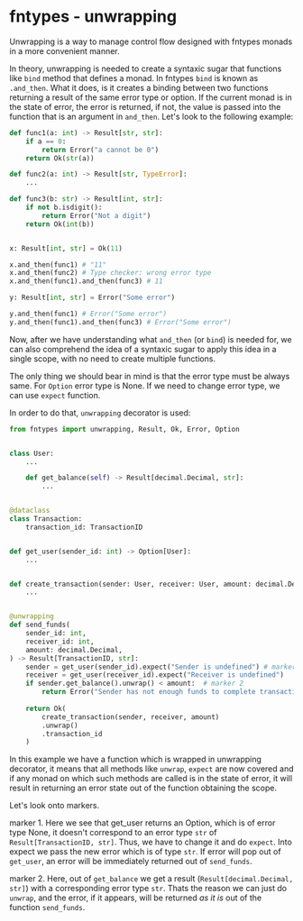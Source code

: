 # fntypes - unwrapping

Unwrapping is a way to manage control flow designed with fntypes monads in a more convenient manner.

In theory, unwrapping is needed to create a syntaxic sugar that functions like `bind` method that defines a monad. In fntypes `bind` is known as `.and_then`. What it does, is it creates a binding between two functions returning a result of the same error type or option. If the current monad is in the state of error, the error is returned, if not, the value is passed into the function that is an argument in `and_then`. Let's look to the following example:

```python
def func1(a: int) -> Result[str, str]:
    if a == 0:
        return Error("a cannot be 0")
    return Ok(str(a))

def func2(a: int) -> Result[str, TypeError]:
    ...

def func3(b: str) -> Result[int, str]:
    if not b.isdigit():
        return Error("Not a digit")
    return Ok(int(b))


x: Result[int, str] = Ok(11)

x.and_then(func1) # "11"
x.and_then(func2) # Type checker: wrong error type
x.and_then(func1).and_then(func3) # 11

y: Result[int, str] = Error("Some error")

y.and_then(func1) # Error("Some error")
y.and_then(func1).and_then(func3) # Error("Some error")
```

Now, after we have understanding what `and_then` (or `bind`) is needed for, we can also comprehend the idea of a syntaxic sugar to apply this idea in a single scope, with no need to create multiple functions.

The only thing we should bear in mind is that the error type must be always same. For `Option` error type is None. If we need to change error type, we can use `expect` function.

In order to do that, `unwrapping` decorator is used:


```python
from fntypes import unwrapping, Result, Ok, Error, Option


class User:
    ...

    def get_balance(self) -> Result[decimal.Decimal, str]:
        ...


@dataclass
class Transaction:
    transaction_id: TransactionID


def get_user(sender_id: int) -> Option[User]:
    ...


def create_transaction(sender: User, receiver: User, amount: decimal.Decimal) -> Result[Transaction, str]:
    ...


@unwrapping
def send_funds(
    sender_id: int, 
    receiver_id: int, 
    amount: decimal.Decimal,
) -> Result[TransactionID, str]:
    sender = get_user(sender_id).expect("Sender is undefined") # marker 1
    receiver = get_user(receiver_id).expect("Receiver is undefined")
    if sender.get_balance().unwrap() < amount:  # marker 2
        return Error("Sender has not enough funds to complete transaction")
    
    return Ok(
        create_transaction(sender, receiver, amount)
        .unwrap()
        .transaction_id
    )
```

In this example we have a function which is wrapped in unwrapping decorator, it means that all methods like `unwrap`, `expect` are now covered and if any monad on which such methods are called is in the state of error, it will result in returning an error state out of the function obtaining the scope.

Let's look onto markers.

marker 1. Here we see that get_user returns an Option, which is of error type None, it doesn't correspond to an error type `str` of `Result[TransactionID, str]`. Thus, we have to change it and do `expect`. Into expect we pass the new error which is of type `str`. If error will pop out of `get_user`, an error will be immediately returned out of `send_funds`.

marker 2. Here, out of `get_balance` we get a result (`Result[decimal.Decimal, str]`) with a corresponding error type `str`. Thats the reason we can just do `unwrap`, and the error, if it appears, will be returned *as it is* out of the function `send_funds`.
